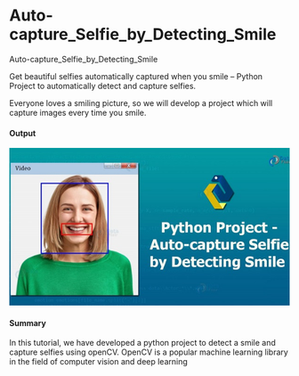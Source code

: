 # Auto-capture_Selfie_by_Detecting_Smile
Auto-capture_Selfie_by_Detecting_Smile

Get beautiful selfies automatically captured when you smile – Python Project to automatically detect and capture selfies.

Everyone loves a smiling picture, so we will develop a project which will capture images every time you smile.

#### Output
![ml](img/1.jpg)
#### Summary

In this tutorial, we have developed a python project to detect a smile and capture selfies using openCV. OpenCV is a popular machine learning library in the field of computer vision and deep learning
